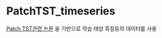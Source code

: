 # PatchTST_timeseries
[Patch TST관련 논문](https://arxiv.org/pdf/2211.14730.pdf) 을 기반으로 학습
태양 흑점등의 데이터를 사용
